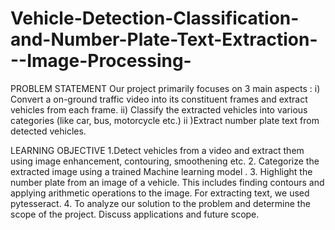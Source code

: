 # Vehicle-Detection-Classification-and-Number-Plate-Text-Extraction---Image-Processing-

PROBLEM STATEMENT
Our project primarily focuses on 3 main aspects : 
i) Convert a on-ground traffic video into its constituent frames and extract vehicles from each frame. 
ii) Classify the extracted vehicles into various categories (like car, bus, motorcycle etc.)
ii )Extract number plate text from detected vehicles.


LEARNING OBJECTIVE
1.Detect vehicles from a video and extract them using image enhancement, contouring, smoothening etc.
2. Categorize the extracted image using a trained  Machine learning model .
3. Highlight the number plate from an image of a vehicle. This includes finding contours and applying arithmetic operations to the image. For extracting text, we used pytesseract.
4. To analyze our solution to the problem and determine the scope of the project. Discuss applications and future scope.
